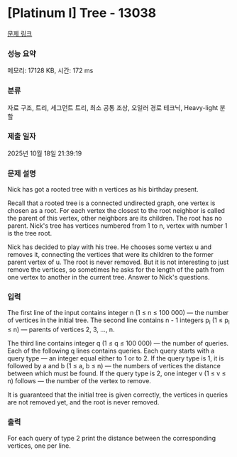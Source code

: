 # [Platinum I] Tree - 13038 

[문제 링크](https://www.acmicpc.net/problem/13038) 

### 성능 요약

메모리: 17128 KB, 시간: 172 ms

### 분류

자료 구조, 트리, 세그먼트 트리, 최소 공통 조상, 오일러 경로 테크닉, Heavy-light 분할

### 제출 일자

2025년 10월 18일 21:39:19

### 문제 설명

<p>Nick has got a rooted tree with n vertices as his birthday present.</p>

<p>Recall that a rooted tree is a connected undirected graph, one vertex is chosen as a root. For each vertex the closest to the root neighbor is called the parent of this vertex, other neighbors are its children. The root has no parent. Nick's tree has vertices numbered from 1 to n, vertex with number 1 is the tree root.</p>

<p>Nick has decided to play with his tree. He chooses some vertex u and removes it, connecting the vertices that were its children to the former parent vertex of u. The root is never removed. But it is not interesting to just remove the vertices, so sometimes he asks for the length of the path from one vertex to another in the current tree. Answer to Nick's questions.</p>

### 입력 

 <p>The first line of the input contains integer n (1 ≤ n ≤ 100 000) — the number of vertices in the initial tree. The second line contains n - 1 integers p<sub>i</sub> (1 ≤ p<sub>i</sub> ≤ n) — parents of vertices 2, 3, ..., n.</p>

<p>The third line contains integer q (1 ≤ q ≤ 100 000) — the number of queries. Each of the following q lines contains queries. Each query starts with a query type — an integer equal either to 1 or to 2. If the query type is 1, it is followed by a and b (1 ≤ a, b ≤ n) — the numbers of vertices the distance between which must be found. If the query type is 2, one integer v (1 ≤ v ≤ n) follows — the number of the vertex to remove.</p>

<p>It is guaranteed that the initial tree is given correctly, the vertices in queries are not removed yet, and the root is never removed.</p>

### 출력 

 <p>For each query of type 2 print the distance between the corresponding vertices, one per line.</p>

<p> </p>


